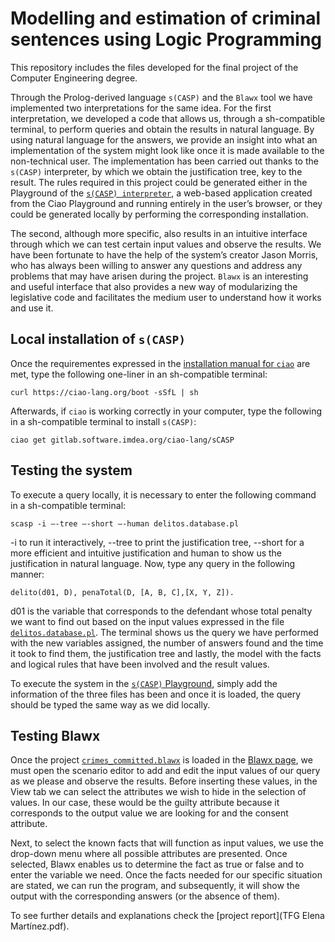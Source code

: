 # Modelling and estimation of criminal sentences using Logic Programming

This repository includes the files developed for the final project of the Computer Engineering degree. 

Through the Prolog-derived language `s(CASP)` and the `Blawx` tool we have implemented two interpretations for the same idea. For the first interpretation, we developed a code that allows us, through a sh-compatible terminal, to perform queries and obtain the results in natural language. By using natural language for the answers, we provide an insight into what an implementation of the system might look like once it is made available to the non-technical user. The implementation has been carried out thanks to the `s(CASP)` interpreter, by which we obtain the justification tree, key to the result. The rules required in this project could be generated either in the Playground of the [`s(CASP) interpreter`](https://ciao-lang.org/Playground/scasp.html), a web-based application created from the Ciao Playground and running entirely in the user’s browser, or they could be generated locally by performing the corresponding installation. 

The second, although more specific, also results in an intuitive interface through which we can test certain input values and observe the results. We have been fortunate to have the help of the system’s creator Jason Morris, who has always been willing to answer any questions and address any problems that may have arisen during the project. `Blawx` is an interesting and useful interface that also provides a new way of modularizing the legislative code and facilitates the medium user to understand how it works and use it.

## Local installation of `s(CASP)`

Once the requirementes expressed in the [installation manual for `ciao`](https://ciao-lang.org/install.html) are met, type the following one-liner in an sh-compatible terminal:
```
curl https://ciao-lang.org/boot -sSfL | sh
```
Afterwards, if `ciao` is working correctly in your computer, type the following in a sh-compatible terminal to install `s(CASP)`:

```
ciao get gitlab.software.imdea.org/ciao-lang/sCASP
```

## Testing the system

To execute a query locally, it is necessary to enter the following command in a sh-compatible terminal:
```
scasp -i –-tree –-short –-human delitos.database.pl
```
-i to run it interactively, --tree to print the justification tree, --short for a more efficient and intuitive justification and human to show us the justification in natural language. Now, type any query in the following manner:  
```
delito(d01, D), penaTotal(D, [A, B, C],[X, Y, Z]).
```
d01 is the variable that corresponds to the defendant whose total penalty we want to find out based on the input values expressed in the file [`delitos.database.pl`](main/delitos.database.pl). The terminal shows us the query we have performed with the new variables assigned, the number of answers found and the time it took to find them, the justification tree and lastly, the model with the facts and logical rules that have been involved and the result values.

To execute the system in the [`s(CASP)` Playground](https://ciao-lang.org/Playground/scasp.html), simply add the information of the three files has been and once it is loaded,
the query should be typed the same way as we did locally.

## Testing Blawx

Once the project [`crimes_committed.blawx`](crimes_committed.blawx) is loaded in the [Blawx page](https://dev.blawx.com/), we must open the scenario editor to add and edit the input values of our query as we please and observe the results. Before inserting these values, in the View tab we can select the attributes we wish to hide in the selection of values. In our case, these would be the guilty attribute because it corresponds to the output value we are looking for and the consent attribute.

Next, to select the known facts that will function as input values, we use the drop-down menu where all possible attributes are presented. Once selected, Blawx enables us to determine the fact as true or false and to enter the variable we need. Once the facts needed for our specific situation are stated, we can run the program, and subsequently, it will show the output with the corresponding answers (or the absence of them).

To see further details and explanations check the [project report](TFG Elena Martínez.pdf).



